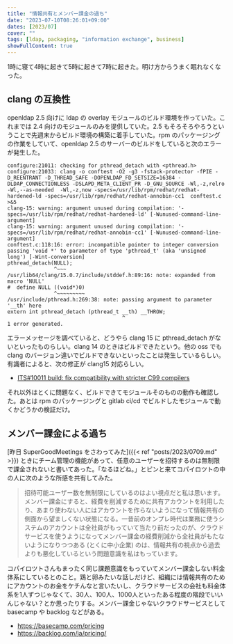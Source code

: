 ```yaml
---
title: "情報共有とメンバー課金の過ち"
date: "2023-07-10T08:26:01+09:00"
dates: [2023/07]
cover: ""
tags: [ldap, packaging, "information exchange", business]
showFullContent: true
---
```


1時に寝て4時に起きて5時に起きて7時に起きた。明け方からうまく眠れなくなった。

## clang の互換性

openldap 2.5 向けに ldap の overlay モジュールのビルド環境を作っていた。これまでは 2.4 向けのモジュールのみを提供していた。2.5 もそろそろやろうということで先週末からビルド環境の構築に着手していた。rpm のパッケージングの作業をしていて、openldap 2.5 のサーバーのビルドをしていると次のエラーが発生した。

```
configure:21011: checking for pthread_detach with <pthread.h>
configure:21033: clang -o conftest -O2 -g3 -fstack-protector -fPIE -D_REENTRANT -D_THREAD_SAFE -DOPENLDAP_FD_SETSIZE=16384 -DLDAP_CONNECTIONLESS -DSLAPD_META_CLIENT_PR -D_GNU_SOURCE -Wl,-z,relro -Wl,--as-needed  -Wl,-z,now -specs=/usr/lib/rpm/redhat/redhat-hardened-ld -specs=/usr/lib/rpm/redhat/redhat-annobin-cc1  conftest.c    >&5
clang-15: warning: argument unused during compilation: '-specs=/usr/lib/rpm/redhat/redhat-hardened-ld' [-Wunused-command-line-argument]
clang-15: warning: argument unused during compilation: '-specs=/usr/lib/rpm/redhat/redhat-annobin-cc1' [-Wunused-command-line-argument]
conftest.c:118:16: error: incompatible pointer to integer conversion passing 'void *' to parameter of type 'pthread_t' (aka 'unsigned long') [-Wint-conversion]
pthread_detach(NULL);
               ^~~~
/usr/lib64/clang/15.0.7/include/stddef.h:89:16: note: expanded from macro 'NULL'
#  define NULL ((void*)0)
               ^~~~~~~~~~
/usr/include/pthread.h:269:38: note: passing argument to parameter '__th' here
extern int pthread_detach (pthread_t __th) __THROW;
                                     ^
1 error generated.
```

エラーメッセージを調べていると、どうやら clang 15 に pthread_detach がないといったものらしい。clang 14 のときはビルドできたという。他の oss でも clang のバージョン違いでビルドできないといったことは発生しているらしい。有識者によると、次の修正が clang15 対応らしい。

* [ITS#10011 build: fix compatibility with stricter C99 compilers](https://git.openldap.org/openldap/openldap/-/commit/4a9aaf7c2621c2800b163efe928512c20bd422e2)

それ以外はとくに問題なく、ビルドできてモジュールそのものの動作も確認した。あとは rpm のパッケージングと gitlab ci/cd でビルドしたモジュールで動くかどうかの検証だけ。

## メンバー課金による過ち

[昨日 SuperGoodMeetings をさわってみた]({{< ref "posts/2023/0709.md" >}}) ときにチーム管理の機能があって、任意のユーザーを招待するのは無制限で課金されないと書いてあった。「なるほどね。」とピンと来てコパイロツトの中の人に次のような所感を共有してみた。

> 招待可能ユーザー数を無制限にしているのはよい視点だと私は思います。メンバー課金にすると、経費を削減するために共有アカウントを利用したり、あまり使わない人にはアカウントを作らないようになって情報共有の側面から望ましくない状態になる。一昔前のオンプレ時代は業務に使うシステムのアカウントは全社員がもっていて当たり前だったのが、クラウドサービスを使うようになってメンバー課金の経費削減から全社員がもたないようになりつつある (とくに中小企業) のは、情報共有の視点から過去よりも悪化しているという問題意識を私はもっています。

コパイロツトさんもまったく同じ課題意識をもっていてメンバー課金しない料金体系にしているとのこと。鶏と卵みたいな話しだけど、組織には情報共有のためにアカウントのお金をケチんなと言いたいし、クラウドサービスの会社も料金体系を1人ずつじゃなくて、30人、100人、1000人といったある程度の階段でいいんじゃない？とか思ったりする。メンバー課金じゃないクラウドサービスとして basecamp や backlog などがある。

* https://basecamp.com/pricing
* https://backlog.com/ja/pricing/
